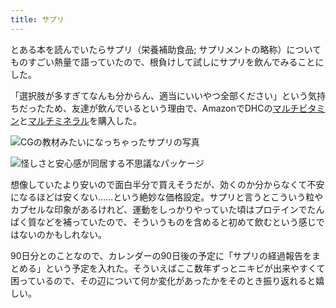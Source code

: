 ```yaml
---
title: サプリ
---
```

とある本を読んでいたらサプリ（栄養補助食品; サプリメントの略称）についてものすごい熱量で語っていたので、根負けして試しにサプリを飲んでみることにした。

「選択肢が多すぎてなんも分からん、適当にいいやつ全部ください」という気持ちだったため、友達が飲んでいるという理由で、AmazonでDHCの[マルチビタミン](https://www.amazon.co.jp/dp/B00GX1E3R6?th=1)と[マルチミネラル](https://www.amazon.co.jp/dp/B01MSSWA5K)を購入した。

![](https://lh3.googleusercontent.com/gxJK7bna7EdR5k_VN0V9CfNldIu-wDhDEGJG2fFPD2zGoi9Q-8XZFDo_-l3N-aGeGGw-n1Vnn6qCwtZ28TTuKbqeur6pGvh5VhfEiJYOoy8Df2-ck6IOI3DAQ9YHfQheozdh2Eqv65a8OvoMLiwu-q0EMXyvz2fDNy8vm9o-ocyiocknPpv1jRc6 "CGの教材みたいになっちゃったサプリの写真")

![](https://lh3.googleusercontent.com/W_Q8yehlog7cEOI3hv368KO9-W7xZnrDtLNa91WAYK9DHp83rsRlE5nbRw3DiclSMHiyE2RQWj2l82QiG3Y5oLVsjV-YjAQ4Tzix6_YpaFWB8puIl9hlM_9wesB-7h8NhpLGwv7kYuu2jEOlNV_9SuhHyGrKUGnuJPuYRV3OpE9m6xL3QA5dq0eI "怪しさと安心感が同居する不思議なパッケージ")

想像していたより安いので面白半分で買えそうだが、効くのか分からなくて不安になるほどは安くない……という絶妙な価格設定。サプリと言うとこういう粒やカプセルな印象があるけれど、運動をしっかりやっていた頃はプロテインでたんぱく質などを補っていたので、そういうものを含めると初めて飲むという感じではないのかもしれない。

90日分とのことなので、カレンダーの90日後の予定に「サプリの経過報告をまとめる」という予定を入れた。そういえばここ数年ずっとニキビが出来やすくて困っているので、その辺について何か変化があったかをそのとき振り返れると嬉しい。
